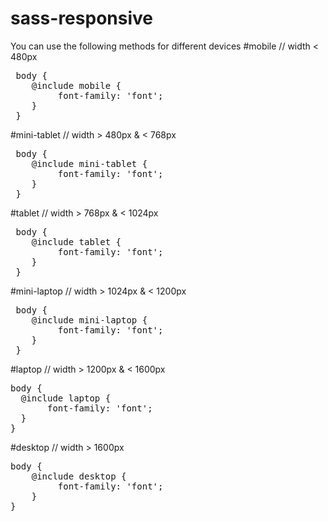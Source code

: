 # sass-responsive
You can use the following methods for different devices
#mobile
// width < 480px
<br>
<pre>
 body {
    @include mobile {
         font-family: 'font';
    }
 }
</pre>
#mini-tablet
// width > 480px & < 768px
<br>
<pre>
 body {
    @include mini-tablet {
         font-family: 'font';
    }
 }
</pre>
#tablet
// width > 768px & < 1024px
<pre>
 body {
    @include tablet {
         font-family: 'font';
    }
 }
</pre>
#mini-laptop
// width > 1024px & < 1200px
<pre>
 body {
    @include mini-laptop {
         font-family: 'font';
    }
 }
</pre>
#laptop
  // width > 1200px & < 1600px
<pre>
body {
  @include laptop {
       font-family: 'font';
  }
}
</pre>
#desktop
// width > 1600px
<pre>
body {
    @include desktop {
         font-family: 'font';
    }
}
</pre>

